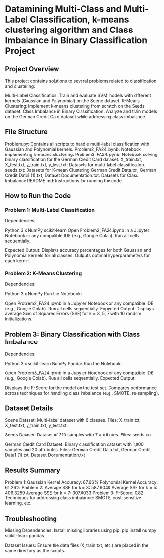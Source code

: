 # Datamining Multi-Class and Multi-Label Classification,  k-means clustering algorithm and Class Imbalance in Binary Classification Project
## Project Overview
This project contains solutions to several problems related to classification and clustering:

Multi-Label Classification: Train and evaluate SVM models with different kernels (Gaussian and Polynomial) on the Scene dataset.
K-Means Clustering: Implement k-means clustering from scratch on the Seeds dataset.
Class Imbalance in Binary Classification: Analyze and train models on the German Credit Card dataset while addressing class imbalance.

## File Structure
Problem.py: Contains all scripts to handle multi-label classification with Gaussian and Polynomial kernels.
Problem2_FA24.ipynb: Notebook implementing k-means clustering.
Problem3_FA24.ipynb: Notebook solving binary classification for the German Credit Card dataset.
X_train.txt, X_test.txt, y_train.txt, y_test.txt: Datasets for multi-label classification.
seeds.txt: Datasets for K-mean Clustering
German Credit Data.txt, German Credit Data1 (1).txt, Dataset Documentation.txt: Datasets for Class Imbalance
README.md: Instructions for running the code.

## How to Run the Code
### Problem 1: Multi-Label Classification
Dependencies:

Python 3.x
NumPy
scikit-learn
Open Problem2_FA24.ipynb in a Jupyter Notebook or any compatible IDE (e.g., Google Colab).
Run all cells sequentially.

Expected Output: Displays accuracy percentages for both Gaussian and Polynomial kernels for all classes.
Outputs optimal hyperparameters for each kernel.

### Problem 2: K-Means Clustering
Dependencies:

Python 3.x
NumPy
Run the Notebook:

Open Problem2_FA24.ipynb in a Jupyter Notebook or any compatible IDE (e.g., Google Colab).
Run all cells sequentially.
Expected Output: Displays average Sum of Squared Errors (SSE) for k = 3, 5, 7 with 10 random initializations.

## Problem 3: Binary Classification with Class Imbalance
Dependencies:

Python 3.x
scikit-learn
NumPy
Pandas
Run the Notebook:

Open Problem3_FA24.ipynb in a Jupyter Notebook or any compatible IDE (e.g., Google Colab).
Run all cells sequentially.
Expected Output:

Displays the F-Score for the model on the test set.
Compares performance across techniques for handling class imbalance (e.g., SMOTE, re-sampling).

## Dataset Details
Scene Dataset:
Multi-label dataset with 6 classes.
Files: X_train.txt, X_test.txt, y_train.txt, y_test.txt.

Seeds Dataset:
Dataset of 210 samples with 7 attributes.
Files: seeds.txt

German Credit Card Dataset:
Binary classification dataset with 1,000 samples and 20 attributes.
Files: German Credit Data.txt, German Credit Data1 (1).txt, Dataset Documentation.txt

## Results Summary
Problem 1:
Gaussian Kernel Accuracy: 67.66%
Polynomial Kernel Accuracy: 61.26%
Problem 2:
Average SSE for k = 3: 587.9040
Average SSE for k = 5: 406.3259
Average SSE for k = 7: 307.0033
Problem 3:
F-Score: 0.82
Techniques for addressing class imbalance: SMOTE, cost-sensitive learning, etc.

## Troubleshooting
Missing Dependencies: Install missing libraries using pip:
pip install numpy scikit-learn pandas

Dataset Issues: Ensure the data files (X_train.txt, etc.) are placed in the same directory as the scripts.
